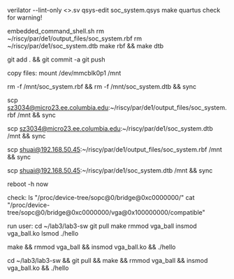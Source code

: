 verilator --lint-only <>.sv
qsys-edit soc_system.qsys
make quartus
	check for warning!

embedded_command_shell.sh
rm ~/riscy/par/de1/output_files/soc_system.rbf
rm ~/riscy/par/de1/soc_system.dtb
make rbf && make dtb

git add . && git commit -a
git push

copy files:
mount /dev/mmcblk0p1 /mnt

rm -f /mnt/soc_system.rbf && rm -f /mnt/soc_system.dtb && sync

scp sz3034@micro23.ee.columbia.edu:~/riscy/par/de1/output_files/soc_system.rbf /mnt && sync

scp sz3034@micro23.ee.columbia.edu:~/riscy/par/de1/soc_system.dtb /mnt && sync

scp shuai@192.168.50.45:~/riscy/par/de1/output_files/soc_system.rbf /mnt && sync

scp shuai@192.168.50.45:~/riscy/par/de1/soc_system.dtb /mnt && sync

reboot -h now

check:
ls "/proc/device-tree/sopc@0/bridge@0xc0000000/"
cat "/proc/device-tree/sopc@0/bridge@0xc0000000/vga@0x100000000/compatible"

run user:
cd ~/lab3/lab3-sw
git pull
make
rmmod vga_ball
insmod vga_ball.ko
lsmod
./hello

make && rmmod vga_ball && insmod vga_ball.ko && ./hello

cd ~/lab3/lab3-sw && git pull && make && rmmod vga_ball && insmod vga_ball.ko && ./hello
